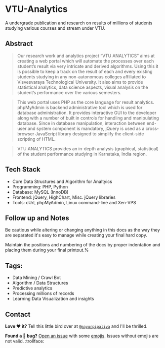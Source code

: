 # VTU-Analytics
A undergrade publication and research on results of millions of students studying various courses and stream under VTU.

## Abstract

> Our research work and analytics project “VTU ANALYTICS” aims at creating a web portal which will automate the processes over each student’s result via very intricate and derived algorithms. Using this it is possible to keep a track on the result of each and every existing students studying in any non-autonomous colleges affiliated to Visvesvaraya Technological University. It also aims to provide statistical analytics,  data science aspects, visual analysis on the student’s performance over the various semesters.

> This web portal uses PHP as the core language for result analytics. phpMyAdmin is backend administrative tool which is used for database administration. It provides interactive GUI to the developer along with a number of built in controls for handling and manipulating database. Since in database manipulation, interaction between end-user and system component is mandatory, jQuery is used as a cross-browser JavaScript library designed to simplify the client-side scripting of HTML. 

> VTU ANALYTICS provides an in-depth analysis (graphical, statistical) of the student performance studying in Karnataka, India region.  


## Tech Stack

* Core Data Structures and Algorithm for Analtyics 
* Programming: PHP, Python
* Database: MySQL (InnoDB)
* Frontend: jQuery, HighChart, Misc. jQuery libraries
* Tools: cUrl, phpMyAdmin, Linux command-line and Xen-VPS



## Follow up and Notes

Be cautious while altering or changing anything in this docs as the way they are separated it's easy to manage while creating your final hard copy.

Maintain the positions and numbering of the docs by proper indentation and placing them during your final printout.%

## Tags:

* Data Mining / Crawl Bot
* Algorithm / Data Structures
* Predictive analytics
* Processing millions of records
* Learning Data Visualization and insights



## Contact

**Love :heart: it?** Tell this little bird over at [`@mayurpipaliya`](https://twitter.com/mayurpipaliya) and I'll be thrilled.

**Found a :bug: bug?** [Open an issue](https://github.com/mayurah/VTU-Analytics/issues/new) with some [emojis](http://emoji.muan.co). Issues without emojis are not valid. :trollface:
